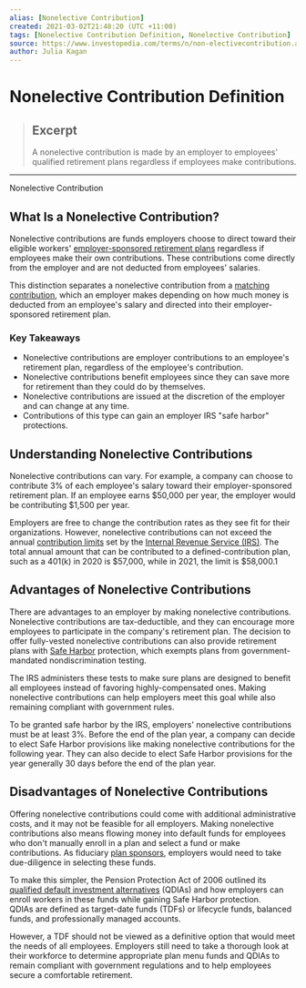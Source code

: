 ```yaml
---
alias: [Nonelective Contribution]
created: 2021-03-02T21:48:20 (UTC +11:00)
tags: [Nonelective Contribution Definition, Nonelective Contribution]
source: https://www.investopedia.com/terms/n/non-electivecontribution.asp
author: Julia Kagan
---
```


# Nonelective Contribution Definition

> ## Excerpt
> A nonelective contribution is made by an employer to employees' qualified retirement plans regardless if employees make contributions.

---

Nonelective Contribution
## What Is a Nonelective Contribution?

Nonelective contributions are funds employers choose to direct toward their eligible workers' [employer-sponsored retirement plans](https://www.investopedia.com/terms/e/employer_sponsored_plan.asp) regardless if employees make their own contributions. These contributions come directly from the employer and are not deducted from employees' salaries. 

This distinction separates a nonelective contribution from a [matching contribution](https://www.investopedia.com/terms/m/matchingcontribution.asp), which an employer makes depending on how much money is deducted from an employee's salary and directed into their employer-sponsored retirement plan. 

### Key Takeaways

-   Nonelective contributions are employer contributions to an employee's retirement plan, regardless of the employee's contribution.
-   Nonelective contributions benefit employees since they can save more for retirement than they could do by themselves.
-   Nonelective contributions are issued at the discretion of the employer and can change at any time.
-   Contributions of this type can gain an employer IRS "safe harbor" protections.

## Understanding Nonelective Contributions

Nonelective contributions can vary. For example, a company can choose to contribute 3% of each employee's salary toward their employer-sponsored retirement plan. If an employee earns $50,000 per year, the employer would be contributing $1,500 per year.

Employers are free to change the contribution rates as they see fit for their organizations. However, nonelective contributions can not exceed the annual [contribution limits](https://www.investopedia.com/retirement/401k-contribution-limits/) set by the [Internal Revenue Service (IRS)](https://www.investopedia.com/terms/i/irs.asp). The total annual amount that can be contributed to a defined-contribution plan, such as a 401(k) in 2020 is $57,000, while in 2021, the limit is $58,000.1

## Advantages of Nonelective Contributions

There are advantages to an employer by making nonelective contributions. Nonelective contributions are tax-deductible, and they can encourage more employees to participate in the company's retirement plan. The decision to offer fully-vested nonelective contributions can also provide retirement plans with [Safe Harbor](https://www.investopedia.com/terms/s/safeharbor.asp) protection, which exempts plans from government-mandated nondiscrimination testing.

The IRS administers these tests to make sure plans are designed to benefit all employees instead of favoring highly-compensated ones. Making nonelective contributions can help employers meet this goal while also remaining compliant with government rules.

To be granted safe harbor by the IRS, employers' nonelective contributions must be at least 3%. Before the end of the plan year, a company can decide to elect Safe Harbor provisions like making nonelective contributions for the following year. They can also decide to elect Safe Harbor provisions for the year generally 30 days before the end of the plan year.

## Disadvantages of Nonelective Contributions

Offering nonelective contributions could come with additional administrative costs, and it may not be feasible for all employers. Making nonelective contributions also means flowing money into default funds for employees who don't manually enroll in a plan and select a fund or make contributions. As fiduciary [plan sponsors](https://www.investopedia.com/terms/p/plansponsor.asp), employers would need to take due-diligence in selecting these funds.

To make this simpler, the Pension Protection Act of 2006 outlined its [qualified default investment alternatives](https://www.dol.gov/agencies/ebsa/about-ebsa/our-activities/resource-center/fact-sheets/default-investment-alternatives-under-participant-directed-individual-account-plans) (QDIAs) and how employers can enroll workers in these funds while gaining Safe Harbor protection. QDIAs are defined as target-date funds (TDFs) or lifecycle funds, balanced funds, and professionally managed accounts.

However, a TDF should not be viewed as a definitive option that would meet the needs of all employees. Employers still need to take a thorough look at their workforce to determine appropriate plan menu funds and QDIAs to remain compliant with government regulations and to help employees secure a comfortable retirement.
